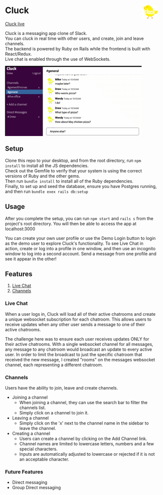 # Cluck [<img src="https://github.com/ase1210/Cluck/blob/master/public/images/cluck-logo.png" width='50' alt='cluck-logo' align='right'/>](https://cluck-cluck.herokuapp.com/#/)

[Cluck live](https://cluck-cluck.herokuapp.com/#/)

Cluck is a messaging app clone of Slack.  
You can cluck in real time with other users, and create, join and leave channels.  
The backend is powered by Ruby on Rails while the frontend is built with React/Redux.  
Live chat is enabled through the use of WebSockets.

<img src="https://github.com/ase1210/Cluck/blob/master/README-files/LiveChatExample.gif" width='450' alt='live-chat-gif' align='center'/>

## Setup
Clone this repo to your desktop, and from the root directory, run `npm install` to install all the JS dependencies.  
Check out the Gemfile to verify that your system is using the correct versions of Ruby and the other gems.  
Then run `bundle install` to install all of the Ruby dependencies.  
Finally, to set up and seed the database, ensure you have Postgres running, and then run `bundle exex rails db:setup`

## Usage
After you complete the setup, you can run `npm start` and `rails s` from the project's root directory.  You will then be able to access the app at localhost:3000

You can create your own user profile or use the Demo Login button to login as the demo user to explore Cluck's functionality.
To see Live Chat in action, create or log into a profile in one window, and then use an incognito window to log into a second account. Send a message from one profile and see it appear in the other!

## Features
1. [Live Chat](#live-chat)
2. [Channels](#channels)

### Live Chat
When a user logs in, Cluck will load all of their active chatrooms and create a unique websocket subscription for each chatroom. This allows users to receive updates when any other user sends a message to one of their active chatrooms. 

The challenge here was to ensure each user receives updates ONLY for their active chatrooms. With a single websocket channel for all messages, any message to any chatroom would broadcast an update to every active user.  In order to limit the broadcast to just the specific chatroom that received the new message, I created "rooms" on the messages websocket channel, each representing a different chatroom. 


### Channels
Users have the ability to join, leave and create channels.  
  * Joining a channel  
       * When joining a channel, they can use the search bar to filter the channels list.
       * Simply click on a channel to join it. 
  * Leaving a channel  
       * Simply click on the 'x' next to the channel name in the sidebar to leave the channel.
  * Creating a channel  
       * Users can create a channel by clicking on the Add Channel link.  
       * Channel names are limited to lowercase letters, numbers and a few special characters.  
       * Inputs are automatically adjusted to lowercase or rejected if it is not an acceptable character.


### Future Features

* Direct messaging
* Group Direct messaging
